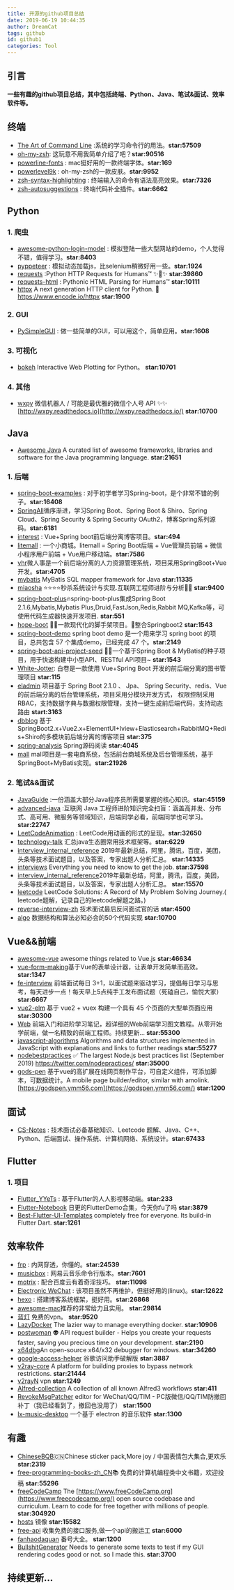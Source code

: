 ```yaml
---
title: 开源的github项目总结
date: 2019-06-19 10:44:35
author: DreamCat
tags: github
id: github1
categories: Tool
---
```


## 引言

**一些有趣的github项目总结，其中包括终端、Python、Java、笔试&面试、效率软件等。**


## 终端

- [The Art of Command Line](<https://github.com/jlevy/the-art-of-command-line>) :系统的学习命令行的用法。**star:57509**
- [oh-my-zsh](<https://github.com/robbyrussell/oh-my-zsh>): 这玩意不用我简单介绍了吧？**star:90516**
- [powerline-fonts](<https://github.com/supermarin/powerline-fonts>) : mac挺好用的一款终端字体。**star:169**
- [powerlevel9k](<https://github.com/bhilburn/powerlevel9k>) : oh-my-zsh的一款皮肤。**star:9952**
- [zsh-syntax-highlighting](<https://github.com/zsh-users/zsh-syntax-highlighting>) : 终端输入的命令有语法高亮效果。**star:7326**
- [zsh-autosuggestions](<https://github.com/zsh-users/zsh-autosuggestions>) : 终端代码补全插件。**star:6662**

<!-- more -->

## Python

### 1. 爬虫

- [awesome-python-login-model](<https://github.com/CriseLYJ/awesome-python-login-model>) : 模拟登陆一些大型网站的demo，个人觉得不错，值得学习。**star:8403**
- [pyppeteer](<https://github.com/miyakogi/pyppeteer>) : 模拟动态加载js，比selenium稍微好用一些。**star:1924**
- [requests](<https://github.com/psf/requests>) :Python HTTP Requests for Humans™ ✨🍰✨ **star:39860**
- [requests-html](<https://github.com/psf/requests-html>) : Pythonic HTML Parsing for Humans™  **star:10111**
- [httpx](<https://github.com/encode/httpx>) A next generation HTTP client for Python. 🦋 <https://www.encode.io/httpx> **star:1900**

### 2. GUI

- [PySimpleGUI](<https://github.com/PySimpleGUI/PySimpleGUI>) : 做一些简单的GUI，可以用这个，简单应用。**star:1608**

### 3. 可视化

- [bokeh](<https://github.com/bokeh/bokeh>) Interactive Web Plotting for Python。 **star:10701**

### 4. 其他

- [wxpy](<https://github.com/youfou/wxpy>) 微信机器人 / 可能是最优雅的微信个人号 API ✨✨ [http://wxpy.readthedocs.io](http://wxpy.readthedocs.io/) **star:10700**



## Java

- [Awesome Java](<https://github.com/akullpp/awesome-java>) A curated list of awesome frameworks, libraries and software for the Java programming language. **star:21651**

### 1. 后端

- [spring-boot-examples](<https://github.com/ityouknow/spring-boot-examples>) : 对于初学者学习Spring-boot，是个非常不错的例子。**star:16408**
- [SpringAll](<https://github.com/wuyouzhuguli/SpringAll>)循序渐进，学习Spring Boot、Spring Boot & Shiro、Spring Cloud、Spring Security & Spring Security OAuth2，博客Spring系列源码。**star:6181**
- [interest](<https://github.com/Big-Chinese-Cabbage/interest>) : Vue+Spring boot前后端分离博客项目。**star:494**
- [litemall](<https://github.com/linlinjava/litemall>) : 一个小商城。litemall = Spring Boot后端 + Vue管理员前端 + 微信小程序用户前端 + Vue用户移动端。**star:7586**
- [vhr](<https://github.com/lenve/vhr>)微人事是一个前后端分离的人力资源管理系统，项目采用SpringBoot+Vue开发。**star:4705**
- [mybatis](<https://github.com/mybatis/mybatis-3>) MyBatis SQL mapper framework for Java  **star:11335**
- [miaosha](<https://github.com/qiurunze123/miaosha>) ⭐⭐⭐⭐秒杀系统设计与实现.互联网工程师进阶与分析🙋🐓 **star:9400**
- [spring-boot-plus](<https://github.com/geekidea/spring-boot-plus>)🔥spring-boot-plus集成Spring Boot 2.1.6,Mybatis,Mybatis Plus,Druid,FastJson,Redis,Rabbit MQ,Kafka等，可使用代码生成器快速开发项目. **star:551**
- [hope-boot](<https://github.com/hope-for/hope-boot>) 🌱🚀一款现代化的脚手架项目。🍻整合Springboot2 **star:1543**
- [spring-boot-demo](<https://github.com/xkcoding/spring-boot-demo>) spring boot demo 是一个用来学习 spring boot 的项目，总共包含 57 个集成demo，已经完成 47 个。**star:2149**
- [spring-boot-api-project-seed](<https://github.com/lihengming/spring-boot-api-project-seed>) 🌱🚀一个基于Spring Boot & MyBatis的种子项目，用于快速构建中小型API、RESTful API项目~ **star:1543**
- [White-Jotter](<https://github.com/Antabot/White-Jotter>): 白卷是一款使用 Vue+Spring Boot 开发的前后端分离的图书管理项目 **star:115**
- [eladmin](<https://github.com/elunez/eladmin>) 项目基于 Spring Boot 2.1.0 、 Jpa、 Spring Security、redis、Vue的前后端分离的后台管理系统，项目采用分模块开发方式， 权限控制采用 RBAC，支持数据字典与数据权限管理，支持一键生成前后端代码，支持动态路由 **start:3163**
- [dbblog](<https://github.com/llldddbbb/dbblog>) 基于SpringBoot2.x+Vue2.x+ElementUI+Iview+Elasticsearch+RabbitMQ+Redis+Shiro的多模块前后端分离的博客项目 **star:375**
- [spring-analysis](<https://github.com/seaswalker/spring-analysis>) Spring源码阅读 **star:4045**
- [mall](<https://github.com/macrozheng/mall>) mall项目是一套电商系统，包括前台商城系统及后台管理系统，基于SpringBoot+MyBatis实现。**star:21926**

### 2. 笔试&&面试

- [JavaGuide](<https://github.com/Snailclimb/JavaGuide>) :一份涵盖大部分Java程序员所需要掌握的核心知识。**star:45159**
- [advanced-java](<https://github.com/doocs/advanced-java>) :互联网 Java 工程师进阶知识完全扫盲：涵盖高并发、分布式、高可用、微服务等领域知识，后端同学必看，前端同学也可学习。**star:22747**
- [LeetCodeAnimation](<https://github.com/MisterBooo/LeetCodeAnimation>) : LeetCode用动画的形式的呈现。**star:32650**
- [technology-talk](<https://github.com/aalansehaiyang/technology-talk>) 汇总java生态圈常用技术框架等。**star:6229**
- [interview_internal_reference](<https://github.com/0voice/interview_internal_reference>) 2019年最新总结，阿里，腾讯，百度，美团，头条等技术面试题目，以及答案，专家出题人分析汇总。 **star:14335**
- [interviews](<https://github.com/kdn251/interviews>) Everything you need to know to get the job. **star:37598**
- [interview_internal_reference](<https://github.com/0voice/interview_internal_reference>)2019年最新总结，阿里，腾讯，百度，美团，头条等技术面试题目，以及答案，专家出题人分析汇总。 **star:15570**
- [leetcode](<https://github.com/azl397985856/leetcode>) LeetCode Solutions: A Record of My Problem Solving Journey.( leetcode题解，记录自己的leetcode解题之路。)
- [reverse-interview-zh](<https://github.com/yifeikong/reverse-interview-zh>) 技术面试最后反问面试官的话 **star:4500**
- [algo](https://github.com/wangzheng0822/algo) 数据结构和算法必知必会的50个代码实现 **star:10700**



## Vue&&前端

- [awesome-vue](<https://github.com/vuejs/awesome-vue>) awesome things related to Vue.js **star:46634**
- [vue-form-making](<https://github.com/GavinZhuLei/vue-form-making>)基于Vue的表单设计器，让表单开发简单而高效。 **star:1347**
- [fe-interview](<https://github.com/haizlin/fe-interview>) 前端面试每日 3+1，以面试题来驱动学习，提倡每日学习与思考，每天进步一点！每天早上5点纯手工发布面试题（死磕自己，愉悦大家）**star:6667**
- [vue2-elm](<https://github.com/bailicangdu/vue2-elm>) 基于 vue2 + vuex 构建一个具有 45 个页面的大型单页面应用 **star:30300**
- [Web](<https://github.com/qianguyihao/Web>) 前端入门和进阶学习笔记，超详细的Web前端学习图文教程。从零开始学前端，做一名精致的前端工程师。持续更新… **star:55300**
- [javascript-algorithms](<https://github.com/trekhleb/javascript-algorithms>)  Algorithms and data structures implemented in JavaScript with explanations and links to further readings **star:55277**
- [nodebestpractices](<https://github.com/goldbergyoni/nodebestpractices>) ✅ The largest Node.js best practices list (September 2019) <https://twitter.com/nodepractices/> **star:35000**
- [gods-pen](https://github.com/ymm-tech/gods-pen) 基于vue的高扩展在线网页制作平台，可自定义组件，可添加脚本，可数据统计。A mobile page builder/editor, similar with amolink. [https://godspen.ymm56.com](https://godspen.ymm56.com/) **star:1200**

## 面试

- [CS-Notes](<https://github.com/CyC2018/CS-Notes>) : 技术面试必备基础知识、Leetcode 题解、Java、C++、Python、后端面试、操作系统、计算机网络、系统设计。**star:67433**



## Flutter

### 1. 项目

- [Flutter_YYeTs](<https://github.com/popeyelau/Flutter_YYeTs>) : 基于Flutter的人人影视移动端。**star:233**
- [Flutter-Notebook](<https://github.com/OpenFlutter/Flutter-Notebook>) 日更的FlutterDemo合集，今天你fu了吗 **star:3879**
- [Best-Flutter-UI-Templates](<https://github.com/mitesh77/Best-Flutter-UI-Templates>) completely free for everyone. Its build-in Flutter Dart. **star:1261**



## 效率软件

- [frp](<https://github.com/fatedier/frp>) : 内网穿透，你懂的。**star:24539**
- [musicbox](<https://github.com/darknessomi/musicbox>) : 网易云音乐命令行版本。**star:7601**
- [motrix](<https://github.com/agalwood/Motrix>) : 配合百度云有着奇淫技巧。 **star:11098**
- [Electronic WeChat](<https://github.com/geeeeeeeeek/electronic-wechat>) : 该项目虽然不再维护，但挺好用的(linux)。**star:12622**
- [hexo](<https://github.com/hexojs/hexo>) : 搭建博客系统框架，挺好用。**star:26868**
- [awesome-mac](<https://github.com/jaywcjlove/awesome-mac>)推荐的非常给力且实用。 **star:29814**
- [蓝灯](<https://github.com/getlantern/download>) 免费的vpn。 **star:9520**
- [LazyDocker](<https://github.com/jesseduffield/lazydocker>) The lazier way to manage everything docker. **star:10906**
- [postwoman](<https://github.com/liyasthomas/postwoman>) 👽 API request builder - Helps you create your requests faster, saving you precious time on your development. **star:2190**
- [x64dbg](<https://github.com/x64dbg/x64dbg>)An open-source x64/x32 debugger for windows. **star:34260**
- [google-access-helper](<https://github.com/haotian-wang/google-access-helper>) 谷歌访问助手破解版 **star:3887**
- [v2ray-core](<https://github.com/v2ray/v2ray-core>) A platform for building proxies to bypass network restrictions.  **star:21444**
- [v2rayN](<https://github.com/2dust/v2rayN>) vpn **star:1249**
- [Alfred-collection](<https://github.com/msoedov/Alfred-collection>) A collection of all known Alfred3 workflows **star:411**
- [RevokeMsgPatcher](https://github.com/huiyadanli/RevokeMsgPatcher)  editor for WeChat/QQ/TIM - PC版微信/QQ/TIM防撤回补丁（我已经看到了，撤回也没用了） **star:1500**
- [lx-music-desktop](https://github.com/lyswhut/lx-music-desktop) 一个基于 electron 的音乐软件 **star:1300**



## 有趣

- [ChineseBQB](ChineseBQB)🇨🇳Chinese sticker pack,More joy / 中国表情包大集合,更欢乐 **star:2319**
- [free-programming-books-zh_CN](<https://github.com/justjavac/free-programming-books-zh_CN>)📚 免费的计算机编程类中文书籍，欢迎投稿 **star:55296**
- [freeCodeCamp](<https://github.com/freeCodeCamp/freeCodeCamp>) The [https://www.freeCodeCamp.org](https://www.freecodecamp.org/) open source codebase and curriculum. Learn to code for free together with millions of people. **star:304920**
- [hosts](<https://github.com/googlehosts/hosts>) 镜像 **star:15582**
- [free-api](<https://github.com/fangzesheng/free-api>) 收集免费的接口服务,做一个api的搬运工 **star:6000**
- [fanhaodaquan](https://github.com/imfht/fanhaodaquan) 番号大全。 **star:1200**
- [BullshitGenerator](https://github.com/menzi11/BullshitGenerator) Needs to generate some texts to test if my GUI rendering codes good or not. so I made this. **star:3700**









## 持续更新...